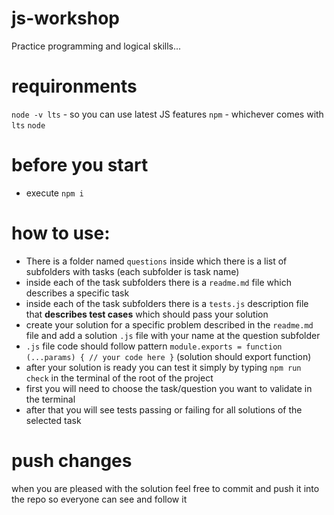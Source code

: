 # js-workshop
 Practice programming and logical skills...

# requironments
 `node -v lts` - so you can use latest JS features
 `npm` - whichever comes with `lts` `node`

# before you start
* execute `npm i`

# how to use:
* There is a folder named `questions` inside which there is a list of subfolders with tasks (each subfolder is task name)
* inside each of the task subfolders there is a `readme.md` file which describes a specific task
* inside each of the task subfolders there is a `tests.js` description file that **describes test cases** which should pass your solution
* create your solution for a specific problem described in the `readme.md` file and add a solution `.js` file with your name at the question subfolder
* `.js` file code should follow pattern `module.exports = function (...params) { // your code here }` (solution should export function)
* after your solution is ready you can test it simply by typing `npm run check` in the terminal of the root of the project
* first you will need to choose the task/question you want to validate in the terminal
* after that you will see tests passing or failing for all solutions of the selected task

# push changes
 when you are pleased with the solution feel free to commit and push it into the repo so everyone can see and follow it
